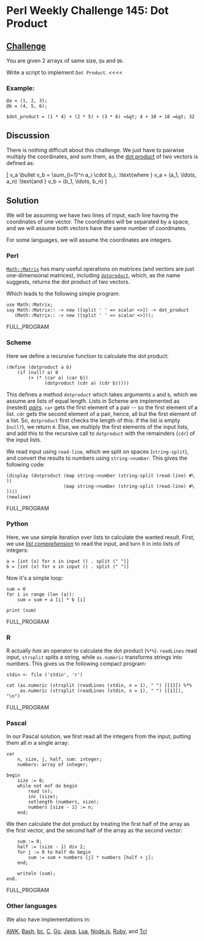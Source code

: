 # Perl Weekly Challenge 145: Dot Product

## [Challenge][task1]
>>>>
You are given 2 arrays of same size, `@a` and `@b`.

Write a script to implement `Dot Product`.
<<<<

### Example:

~~~~
@a = (1, 2, 3);
@b = (4, 5, 6);

$dot_product = (1 * 4) + (2 * 5) + (3 * 6) =&gt; 4 + 10 + 18 =&gt; 32
~~~~

[task1]: https://theweeklychallenge.org/blog/perl-weekly-challenge-145/#TASK1


## Discussion

There is nothing difficult about this challenge. We just have to pairwise
multiply the coordinates, and sum them, as the [dot product](#wiki) of
two vectors is defined as:

\[
    v_a \bullet v_b = \sum_{i=1}^n a_i \cdot b_i, \:\text{where }
    v_a = (a_1, \ldots, a_n) \:\text{and } v_b = (b_1, \ldots, b_n)
\]

## Solution

We will be assuming we have two lines of input, each line having the
coordinates of one vector. The coordinates will be separated by a space,
and we will assume both vectors have the same number of coordinates.

For some languages, we will assume the coordinates are integers.

### Perl

[`Math::Matrix`](#) has many useful operations on matrices (and vectors
are just one-dimensional matrices), including
[`dotproduct`](https://metacpan.org/pod/Math::Matrix#dot_product()), which, as
the name suggests, returns the dot product of two vectors.

Which leads to the following simple program:

~~~~
use Math::Matrix;
say Math::Matrix:: -> new ([split ' ' => scalar <>]) -> dot_product
   (Math::Matrix:: -> new ([split ' ' => scalar <>]));
~~~~

FULL_PROGRAM


### Scheme

Here we define a recursive function to calculate the dot product:

~~~~
(define (dotproduct a b)
    (if (null? a) 0
        (+ (* (car a) (car b))
              (dotproduct (cdr a) (cdr b)))))
~~~~

This defines a method `dotproduct` which takes arguments `a` and `b`,
which we assume are lists of equal length. Lists in Scheme are
implemented as (nested)
[*pairs*](https://www.gnu.org/software/guile/manual/html_node/Pairs.html).
`car` gets the first element of a pair -- so the first element of a list.
`cdr` gets the second element of a pair, hence, all but the first element
of a list. So, `dotproduct` first checks the length of this: if the list
is empty (`null?`), we return `0`. Else, we multiply the first elements
of the input lists, and add this to the recursive call to `dotproduct`
with the remainders (`cdr`) of the input lists.

We read input using `read-line`, which we split on spaces (`string-split`),
and convert the results to numbers using `string->number`. This gives
the following code:

~~~~
(display (dotproduct (map string->number (string-split (read-line) #\ ))
                     (map string->number (string-split (read-line) #\ ))))
(newline)
~~~~

FULL_PROGRAM


### Python

Here, we use simple iteration over lists to calculate the wanted
result. First, we use [*list comprehension*][list] to read the input,
and turn it in into lists of integers:

~~~~
a = [int (x) for x in input () . split (" ")]
b = [int (x) for x in input () . split (" ")]
~~~~

Now it's a simple loop:

~~~~
sum = 0
for i in range (len (a)):
    sum = sum + a [i] * b [i]

print (sum)
~~~~

FULL_PROGRAM

[list]: https://docs.python.org/3/tutorial/datastructures.html#list-comprehensions


### R

R actually *has* an operator to calculate the dot product (`%*%`). 
`readLines` read input, `strsplit` splits a string, while
`as.numeric` transforms strings into numbers. This gives us the
following compact program:

~~~~
stdin <- file ('stdin', 'r')

cat (as.numeric (strsplit (readLines (stdin, n = 1), " ") [[1]]) %*%
     as.numeric (strsplit (readLines (stdin, n = 1), " ") [[1]]), "\n")
~~~~

FULL_PROGRAM


### Pascal

In our Pascal solution, we first read all the integers from the input,
putting them all in a single array:

~~~~
var
    n, size, j, half, sum: integer;
    numbers: array of integer;

begin
    size := 0;
    while not eof do begin
        read (n);
        inc (size);
        setlength (numbers, size);
        numbers [size - 1] := n;
    end;
~~~~

We then calculate the dot product by treating the first half of the array
as the first vector, and the second half of the array as the second 
vector:

~~~~
    sum := 0;
    half := (size - 1) div 2;
    for j := 0 to half do begin
        sum := sum + numbers [j] * numbers [half + j];
    end;

    writeln (sum);
end.
~~~~

FULL_PROGRAM

### Other languages

We also have implementations in:

[AWK](#github),
[Bash](#github),
[bc](#github),
[C](#github),
[Go](#github),
[Java](#github),
[Lua](#github),
[Node.js](#github),
[Ruby](#github), and
[Tcl](#github)
